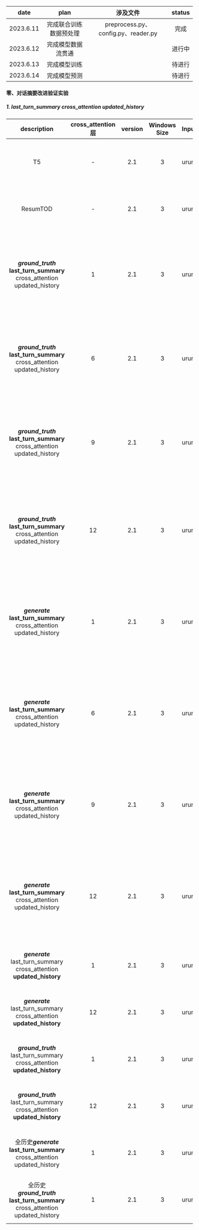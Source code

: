 |   date    |          plan          |              涉及文件               | status |
| :-------: | :--------------------: | :---------------------------------: | :----: |
| 2023.6.11 | 完成联合训练数据预处理 | preprocess.py、config.py、reader.py |  完成  |
| 2023.6.12 |   完成模型数据流贯通   |                                     | 进行中 |
| 2023.6.13 |      完成模型训练      |                                     | 待进行 |
| 2023.6.14 |      完成模型预测      |                                     | 待进行 |

#### 零、对话摘要改进验证实验

##### 1. last_turn_summary cross_attention updated_history

|                         description                          | cross_attention层 | version | Windows Size | Input |       Output       | Status |                           rouge-1                            |                           rouge-2                            |                           rouge-l                            |      epoch       |                             dir                              |                           commond                            |
| :----------------------------------------------------------: | :---------------: | :-----: | :----------: | :---: | :----------------: | :----: | :----------------------------------------------------------: | :----------------------------------------------------------: | :----------------------------------------------------------: | :--------------: | :----------------------------------------------------------: | :----------------------------------------------------------: |
|                              T5                              |         -         |   2.1   |      3       | ururu |      summary       | 已完成 | {'r': 0.9189833591462238, 'p': 0.9136842625054972, 'f': 0.9106830368142944} | {'r': 0.8653010212198636, 'p': 0.8642902611476211, 'f': 0.8577363270338426} | {'r': 0.9177845844852724, 'p': 0.9125237350102509, 'f': 0.9095112124692017} |        1         | Titan/home/jhr/share_encoder_cross_attention/EncDec/sum_ws_3 |                              -                               |
|                           ResumTOD                           |         -         |   2.1   |      3       | ururu | summary & response | 已完成 | {'r': 0.9228753163224764, 'p': 0.9367583873747523, 'f': 0.9244179638478859} | {'r': 0.877886232718826, 'p': 0.8949004185435945, 'f': 0.8795942811734093}, | {'r': 0.922155262527637, 'p': 0.9360557112666748, 'f': 0.9237121370850593} |        5         | Titan/home/jhr/share_encoder_cross_attention/MTTOD-main/sum_ws_3_cross |                              -                               |
| ***ground_truth***<br />**last_turn_summary** cross_attention updated_history |         1         |   2.1   |      3       | ururu |      summary       | 已完成 | {'r': 0.8432920583693696, 'p': 0.8886613334754864, 'f': 0.8530655220513299} | {'r': 0.7854346418389616, 'p': 0.8054078773226111, 'f': 0.786730228966895} | {'r': 0.8422963205427837, 'p': 0.8876303721721008, 'f': 0.8520662119364042} |        6         |      四卡/home/jhr/query-sum/MTTOD-main/sum_ws3_cross1       | CUDA_VISIBLE_DEVICES=3 nohup python3 main.py -run_type train -backbone model_path/ -model_dir ./sum_ws3_cross1 -context_size 4 -grad_accum_steps 2 -batch_size 4 -ururu -warmup_ratio 0.1 -add_summary_cross_attention >> sum_ws3_cross1.nouhp & |
| ***ground_truth***<br />**last_turn_summary** cross_attention updated_history |         6         |   2.1   |      3       | ururu |      summary       | 已完成 | {'r': 0.8840279299429995, 'p': 0.9170213438910466, 'f': 0.8941206990710282} | {'r': 0.8217834184496179, 'p': 0.8560156058308698, 'f': 0.8310198425268335} | {'r': 0.8827541242106589, 'p': 0.9157032850475202, 'f': 0.89283487805432} | 1(2及之后过拟合) |      四卡/home/jhr/query-sum/MTTOD-main/sum_ws3_cross6       | CUDA_VISIBLE_DEVICES=0 nohup python3 main.py -run_type train -backbone model_path/ -model_dir ./sum_ws3_cross6 -context_size 4 -grad_accum_steps 2 -batch_size 4 -ururu -warmup_ratio 0.1 -add_summary_cross_attention >> sum_ws3_cross6.nouhp & |
| ***ground_truth***<br />**last_turn_summary** cross_attention updated_history |         9         |   2.1   |      3       | ururu |      summary       | 已完成 | {'r': 0.9211874600163883, 'p': 0.9359779444895265, 'f': 0.9233048924397754} | {'r': 0.8734222452864813, 'p': 0.8914716220049742, 'f': 0.8757422113592979} | {'r': 0.9204482464671542, 'p': 0.9352651870569518, 'f': 0.9225855694992697} |        6         |      四卡/home/jhr/query-sum/MTTOD-main/sum_ws3_cross9       | CUDA_VISIBLE_DEVICES=0 nohup python3 main.py -run_type train -backbone model_path/ -model_dir ./sum_ws3_cross9 -context_size 4 -grad_accum_steps 2 -batch_size 4 -ururu -warmup_ratio 0.1 -add_summary_cross_attention >> sum_ws3_cross9.nouhp & |
| ***ground_truth***<br />**last_turn_summary** cross_attention updated_history |        12         |   2.1   |      3       | ururu |      summary       | 已完成 | {'r': 0.9290662786316665, 'p': 0.9359515723658951, 'f': 0.9275268009345935} | {'r': 0.8856745469424403, 'p': 0.894081551891404, 'f': 0.8836049047816162} | {'r': 0.9284060310248881, 'p': 0.935305778287971, 'f': 0.9268790658342543} |        10        |      四卡/home/jhr/query-sum/MTTOD-main/sum_ws3_cross12      | CUDA_VISIBLE_DEVICES=0 nohup python3 main.py -run_type train -backbone model_path/ -model_dir ./sum_ws3_cross12 -context_size 4 -grad_accum_steps 2 -batch_size 4 -ururu -warmup_ratio 0.1 -add_summary_cross_attention >> sum_ws3_<br/>cross12.nouhp & |
| ***generate***<br />**last_turn_summary** cross_attention updated_history |         1         |   2.1   |      3       | ururu |      summary       | 已完成 | {'r': 0.9283672927694834, 'p': 0.9374753155816531, 'f': 0.9277591463535587} | {'r': 0.8845623628321384, 'p': 0.894561387688253, 'f': 0.8830646117915214} | {'r': 0.9276505584801108, 'p': 0.9367555872561452, 'f': 0.9270467070508044} |        10        |    四卡/home/jhr/query-sum/MTTOD-main/sum_ws3_cross1_gen     | CUDA_VISIBLE_DEVICES=0 nohup python3 main.py -run_type train -backbone model_path/ -model_dir ./sum_ws3_cross1_gen -context_size 4 -grad_accum_steps 2 -batch_size 4 -ururu -warmup_ratio 0.1 -add_summary_cross_attention >> sum_<br/>ws3_cross1_gen.nouhp & |
| ***generate***<br />**last_turn_summary** cross_attention updated_history |         6         |   2.1   |      3       | ururu |      summary       | 已完成 | {'r': 0.8343892070635252, 'p': 0.889369883212498, 'f': 0.8452126486886589} | {'r': 0.77665696053042, 'p': 0.7993749190602365, 'f': 0.7792259505602457} | {'r': 0.8331064456551358, 'p': 0.8878468674086984, 'f': 0.8438563487002831} |    3(7过拟合)    |    四卡/home/jhr/query-sum/MTTOD-main/sum_ws3_cross6_gen     | CUDA_VISIBLE_DEVICES=0 nohup python3 main.py -run_type train -backbone model_path/ -model_dir ./sum_ws3_cross6_gen -context_size 4 -grad_accum_steps 2 -batch_size 4 -ururu -warmup_ratio 0.1 -add_summary_cross_attention >> sum_<br/>ws3_cross6_gen.nouhp & |
| ***generate***<br />**last_turn_summary** cross_attention updated_history |         9         |   2.1   |      3       | ururu |      summary       | 已完成 | {'r': 0.9165614508327716, 'p': 0.9370384871046112, 'f': 0.9212947798549218} | {'r': 0.8699652659977982, 'p': 0.8917951112921833, 'f': 0.8740121207014243} | {'r': 0.91571820201225, 'p': 0.9361923347746697, 'f': 0.9204580473752539} | 3(6及之后过拟合) |    四卡/home/jhr/query-sum/MTTOD-main/sum_ws3_cross9_gen     | CUDA_VISIBLE_DEVICES=0 nohup python3 main.py -run_type train -backbone model_path/ -model_dir ./sum_ws3_cross9_gen -context_size 4 -grad_accum_steps 2 -batch_size 4 -ururu -warmup_ratio 0.1 -add_summary_cross_attention >> sum_<br/>ws3_cross9_gen.nouhp & |
| ***generate***<br />**last_turn_summary** cross_attention updated_history |        12         |   2.1   |      3       | ururu |      summary       | 已完成 | {'r': 0.9267018259424699, 'p': 0.9351449366206656, 'f': 0.925776009142429} | {'r': 0.8825403159932376, 'p': 0.8923897580309682, 'f': 0.8810137653801428} | {'r': 0.9259515181556273, 'p': 0.9344022859336952, 'f': 0.925036211956771} |        10        |    四卡/home/jhr/query-sum/MTTOD-main/sum_ws3_cross12_gen    | CUDA_VISIBLE_DEVICES=0 nohup python3 main.py -run_type train -backbone model_path/ -model_dir ./sum_ws3_cross12_gen -context_size 4 -grad_accum_steps 2 -batch_size 4 -ururu -warmup_ratio 0.1 -add_summary_cross_attention >> sum_<br/>ws3_cross12_gen.nouhp & |
| ***generate***<br />last_turn_summary cross_attention **updated_history** |         1         |   2.1   |      3       | ururu |      summary       | 已完成 | {'r': 0.9288854321667351, 'p': 0.9378862977232796, 'f': 0.9282580496907042} | {'r': 0.8850902007914687, 'p': 0.8960799979383128, 'f': 0.8841078506458316} | {'r': 0.9281136337654521, 'p': 0.9371142020300997, 'f': 0.9274931090864977} |        7         |    四卡/home/jhr/query-sum/MTTOD-main/his_ws3_cross1_gen     |                              -                               |
| ***generate***<br />last_turn_summary cross_attention **updated_history** |        12         |   2.1   |      3       | ururu |      summary       | 已完成 | {'r': 0.927406326750256, 'p': 0.9377879872733262, 'f': 0.9274525742181078} | {'r': 0.8834436664738936, 'p': 0.8954202570262717, 'f': 0.8829309065647091} | {'r': 0.9266484941626482, 'p': 0.9370688577645421, 'f': 0.9267236443142914} |        5         |    四卡/home/jhr/query-sum/MTTOD-main/his_ws3_cross12_gen    |                              -                               |
| ***ground_truth***<br />last_turn_summary cross_attention **updated_history** |         1         |   2.1   |      3       | ururu |      summary       | 已完成 | {'r': 0.9321701608544538, 'p': 0.9365917696529857, 'f': 0.9293107972753871} | {'r': 0.8890756971934538, 'p': 0.8947499764971347, 'f': 0.8855341164470484} | {'r': 0.9314247588160084, 'p': 0.9358656662366155, 'f': 0.9285816599451068} |        10        |      四卡/home/jhr/query-sum/MTTOD-main/his_ws3_cross1       |                              -                               |
| ***ground_truth***<br />last_turn_summary cross_attention **updated_history** |        12         |   2.1   |      3       | ururu |      summary       | 已完成 | {'r': 0.9283587444405946, 'p': 0.9377692238291715, 'f': 0.9278692200718268} | {'r': 0.8850658779464373, 'p': 0.8955202631899469, 'f': 0.8837237971705956} | {'r': 0.9276172681316801, 'p': 0.93705706897866, 'f': 0.9271504106298426} |        10        |      四卡/home/jhr/query-sum/MTTOD-main/his_ws3_cross12      |                              -                               |
| 全历史***generate***<br />**last_turn_summary** cross_attention updated_history |         1         |   2.1   |      3       | ururu |      summary       | 已完成 | {'r': 0.9463594642892921, 'p': 0.9589586599199399, 'f': 0.9498127970200225} | {'r': 0.9067476298373214, 'p': 0.9212854035285173, 'f': 0.9103372375255464} | {'r': 0.9458176223587392, 'p': 0.9584288149602321, 'f': 0.9492787259068864} |        10        | 四卡/home/jhr/query-sum/MTTOD-main/sum_his_ws100_cross1_gen  |                              -                               |
| 全历史***ground_truth***<br />**last_turn_summary** cross_attention updated_history |         1         |   2.1   |      3       | ururu |      summary       | 已完成 | {'r': 0.9445130638614382, 'p': 0.9596944886933366, 'f': 0.9493105519421211} | {'r': 0.9037092310265389, 'p': 0.9210439234690164, 'f': 0.9087029040166503} | {'r': 0.9441470737002303, 'p': 0.9593286104174407, 'f': 0.948945862773505} |        10        |   四卡/home/jhr/query-sum/MTTOD-main/sum_his_ws100_cross1    |                              -                               |
